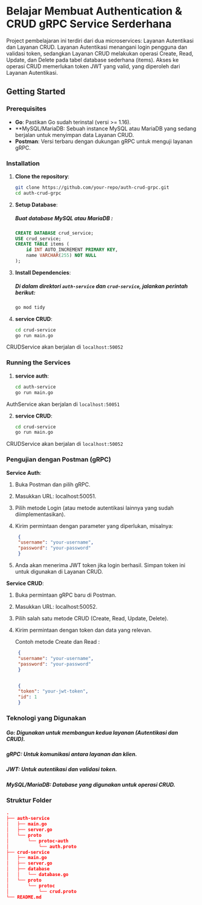 # Belajar Membuat Authentication & CRUD gRPC Service Serderhana

Project pembelajaran ini terdiri dari dua microservices: Layanan Autentikasi dan Layanan CRUD. Layanan Autentikasi menangani login pengguna dan validasi token, sedangkan Layanan CRUD melakukan operasi Create, Read, Update, dan Delete pada tabel database sederhana (items). Akses ke operasi CRUD memerlukan token JWT yang valid, yang diperoleh dari Layanan Autentikasi.

## Getting Started

### Prerequisites
- **Go**: Pastikan Go sudah terinstal (versi >= 1.16).
- **MySQL/MariaDB: Sebuah instance MySQL atau MariaDB yang sedang berjalan untuk menyimpan data Layanan CRUD.
- **Postman**: Versi terbaru dengan dukungan gRPC untuk menguji layanan gRPC.

### Installation
1. **Clone the repository**:
   ```bash
   git clone https://github.com/your-repo/auth-crud-grpc.git
   cd auth-crud-grpc

2. **Setup Database**:
   ##### Buat database MySQL atau MariaDB :
   ```sql
   CREATE DATABASE crud_service;
   USE crud_service;
   CREATE TABLE items (
       id INT AUTO_INCREMENT PRIMARY KEY,
       name VARCHAR(255) NOT NULL
   );

3. **Install Dependencies**:
   ##### Di dalam direktori `auth-service` dan `crud-service`, jalankan perintah berikut:
   ```bash
   go mod tidy


2. **service CRUD**:
   ```bash
   cd crud-service
   go run main.go
CRUDService akan berjalan di `localhost:50052`

### Running the Services

1. **service auth**:
   ```bash
   cd auth-service
   go run main.go
AuthService akan berjalan di `localhost:50051`

2. **service CRUD**:
   ```bash
   cd crud-service
   go run main.go
CRUDService akan berjalan di `localhost:50052`


### Pengujian dengan Postman (gRPC)
**Service Auth**:

1. Buka Postman dan pilih gRPC.
2. Masukkan URL: localhost:50051.
3. Pilih metode Login (atau metode autentikasi lainnya yang sudah diimplementasikan).
4. Kirim permintaan dengan parameter yang diperlukan, misalnya:

   ```json
    {
    "username": "your-username",
    "password": "your-password"
    }
5. Anda akan menerima JWT token jika login berhasil. Simpan token ini untuk digunakan di Layanan CRUD.

**Service CRUD**:

1. Buka permintaan gRPC baru di Postman.
2. Masukkan URL: localhost:50052.
3. Pilih salah satu metode CRUD (Create, Read, Update, Delete).
4. Kirim permintaan dengan token dan data yang relevan.

    Contoh metode Create dan Read : 

   ```json
    {
    "username": "your-username",
    "password": "your-password"
    }


    {
    "token": "your-jwt-token",
    "id": 1
    }

### Teknologi yang Digunakan
##### Go: Digunakan untuk membangun kedua layanan (Autentikasi dan CRUD).
##### gRPC: Untuk komunikasi antara layanan dan klien.
##### JWT: Untuk autentikasi dan validasi token.
##### MySQL/MariaDB: Database yang digunakan untuk operasi CRUD.
### Struktur Folder

```json
.
├── auth-service
│   ├── main.go
│   ├── server.go
│   └── proto
│       └── protoc-auth
│           └── auth.proto
├── crud-service
│   ├── main.go
│   ├── server.go
│   ├── database
│   │   └── database.go
│   └── proto
│       └── protoc
│           └── crud.proto
└── README.md
